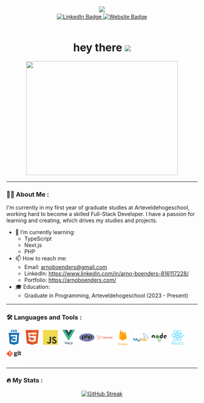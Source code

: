 <div id="header" align="center">
  <img src="https://media.giphy.com/media/v1.Y2lkPTc5MGI3NjExdHVzZTE1d2dyMnkxbTQ5YWFoZjQ5NW8xdjllbnU4YXppbG14aXI0eSZlcD12MV9pbnRlcm5hbF9naWZfYnlfaWQmY3Q9cw/smGCEo5zsAXtK4bqAT/giphy.gif" width="300"/>
</div>

<div id="badges" align="center">
  <a href="https://www.linkedin.com/in/arno-boenders-816117228/">
    <img src="https://img.shields.io/badge/LinkedIn-blue?style=for-the-badge&logo=linkedin&logoColor=white" alt="LinkedIn Badge"/>
  </a>
  <a href="https://arnoboenders.com/">
    <img src="https://img.shields.io/badge/Website-000000?style=for-the-badge&logo=web&logoColor=white" alt="Website Badge"/>
  </a>
</div>
<div align="center">
  <img src="https://komarev.com/ghpvc/?username=Arno-Boenders&style=flat-square&color=blue" alt=""/>
</div>

<h1 align="center">
  hey there
  <img src="https://media.giphy.com/media/hvRJCLFzcasrR4ia7z/giphy.gif" width="30px"/>
</h1>

<div align="center">
  <img src="https://media.giphy.com/media/v1.Y2lkPTc5MGI3NjExenRlcjc2OWxpODY4cDJydHhnZTd4OTMwcHI1Zmp1ZDFvMDI2OWN1dCZlcD12MV9pbnRlcm5hbF9naWZfYnlfaWQmY3Q9Zw/2IudUHdI075HL02Pkk/giphy.gif" width="400" height="300"/>
</div>

---

### :man_technologist: About Me :

I'm currently in my first year of graduate studies at Arteveldehogeschool, working hard to become a skilled Full-Stack Developer. I have a passion for learning and creating, which drives my studies and projects.

- 🌱 I’m currently learning:
  - TypeScript
  - Next.js
  - PHP
- 📫 How to reach me:
  - Email: arnoboenders@gmail.com
  - LinkedIn: https://www.linkedin.com/in/arno-boenders-816117228/
  - Portfolio: https://arnoboenders.com/
- 🎓 Education:
  - Graduate in Programming, Arteveldehogeschool (2023 - Present)

---

### :hammer_and_wrench: Languages and Tools :
<div>
  <img src="https://github.com/devicons/devicon/blob/master/icons/css3/css3-plain-wordmark.svg"  title="CSS3" alt="CSS" width="40" height="40"/>&nbsp;
  <img src="https://github.com/devicons/devicon/blob/master/icons/html5/html5-original.svg" title="HTML5" alt="HTML" width="40" height="40"/>&nbsp;
  <img src="https://github.com/devicons/devicon/blob/master/icons/javascript/javascript-original.svg" title="JavaScript" alt="JavaScript" width="40" height="40"/>&nbsp;
  <img src="https://github.com/devicons/devicon/blob/master/icons/vuejs/vuejs-original-wordmark.svg" title="VueJs" alt="VueJs" width="40" height="40"/>&nbsp;
  <img src="https://github.com/devicons/devicon/blob/master/icons/php/php-original.svg" title="PHP" alt="PHP" width="40" height="40"/>&nbsp;
  <img src="https://github.com/devicons/devicon/blob/master/icons/laravel/laravel-original-wordmark.svg" title="Laravel" alt="Laravel" width="40" height="40"/>&nbsp;
  <img src="https://github.com/devicons/devicon/blob/master/icons/firebase/firebase-plain-wordmark.svg" title="Firebase" alt="Firebase" width="40" height="40"/>&nbsp;
  <img src="https://github.com/devicons/devicon/blob/master/icons/mysql/mysql-original-wordmark.svg" title="MySQL"  alt="MySQL" width="40" height="40"/>&nbsp;
  <img src="https://github.com/devicons/devicon/blob/master/icons/nodejs/nodejs-original-wordmark.svg" title="NodeJS" alt="NodeJS" width="40" height="40"/>&nbsp;
  <img src="https://github.com/devicons/devicon/blob/master/icons/react/react-original-wordmark.svg" title="React" alt="React" width="40" height="40"/>&nbsp;
  <img src="https://github.com/devicons/devicon/blob/master/icons/git/git-original-wordmark.svg" title="Git" alt="Git" width="40" height="40"/>
</div>

---

### :fire: My Stats :
<div align="center">
  <a href="https://git.io/streak-stats"><img src="https://github-readme-streak-stats.herokuapp.com?user=Arno-Boenders&theme=transparent&hide_border=true&date_format=j%2Fn%5B%2FY%5D" alt="GitHub Streak" /></a>
</div>
